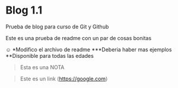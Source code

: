 # Blog 1.1
Prueba de blog para curso de Git y Github

Este es una prueba de readme con un par de cosas bonitas

☺️
*Modifico el archivo de readme
***Deberia haber mas ejemplos
**Disponible para todas las edades
>Esta es una NOTA

>Este es un link (https://google.com)
